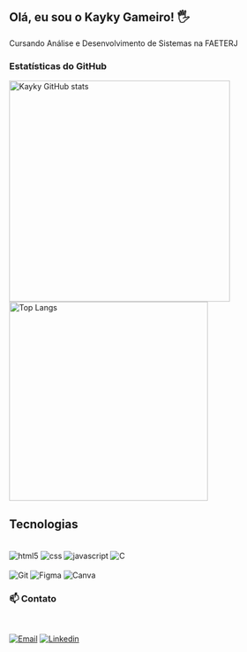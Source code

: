 ## Olá, eu sou o Kayky Gameiro! 🖐️

Cursando Análise e Desenvolvimento de Sistemas na FAETERJ

### Estatísticas do GitHub

<img src="https://github-readme-stats.vercel.app/api?username=kaykygameiro01&show_icons=true&theme=dracula" alt="Kayky GitHub stats" width="400"/> <img src="https://github-readme-stats.vercel.app/api/top-langs/?username=kaykygameiro01&layout=compact&theme=dracula" alt="Top Langs" width="360"/>

## Tecnologias 

<div style="display: inline_block"><br>
<img align="center" alt="html5" src="https://img.shields.io/badge/HTML5-E34F26?style=for-the-badge&logo=html5&logoColor=white">
<img align="center" alt="css" src="https://img.shields.io/badge/CSS3-1572B6?style=for-the-badge&logo=css3&logoColor=white">
<img align="center" alt="javascript" src="https://img.shields.io/badge/JavaScript-323330?style=for-the-badge&logo=javascript&logoColor=F7DF1E">
<img align="center" alt="C" src="https://img.shields.io/badge/C-00599C?style=for-the-badge&logo=c&logoColor=white"></div>


<div style="display: inline_block"><br>
  <img align="center" alt="Git" src="https://img.shields.io/badge/git-%23F05033.svg?style=for-the-badge&logo=git&logoColor=white">
 <img align="center" alt="Figma" src="https://img.shields.io/badge/figma-%23F24E1E.svg?style=for-the-badge&logo=figma&logoColor=white">
 <img align="center" alt="Canva"  src="https://img.shields.io/badge/Canva-%2300C4CC.svg?style=for-the-badge&logo=Canva&logoColor=white">
</div>

### 📫 Contato
<div style="display: inline_block"><br>

[![Email](https://img.shields.io/badge/Gmail-D14836?style=for-the-badge&logo=gmail&logoColor=white
)](mailto:vggameiro@gmail.com)
[![Linkedin](https://img.shields.io/badge/LinkedIn-0077B5?style=for-the-badge&logo=linkedin&logoColor=white
)](https://www.linkedin.com/in/kayky-gameiro/)




